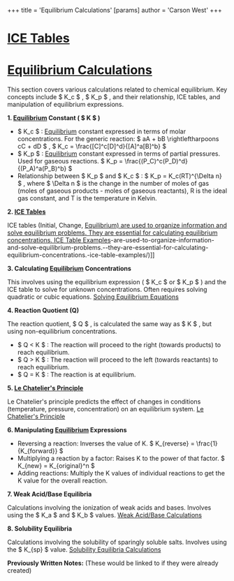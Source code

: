 +++
 title = 'Equilibrium Calculations'
[params]
	author = 'Carson West'
+++
# [ICE Tables](./../ice-tables/)
# [Equilibrium Calculations](./../equilibrium-calculations/)

This section covers various calculations related to chemical equilibrium.  Key concepts include  $ K_c $ ,  $ K_p $ , and their relationship, ICE tables, and manipulation of equilibrium expressions.

**1. [Equilibrium](./../equilibrium/) Constant ( $ K $ )**

*    $ K_c $ : [Equilibrium](./../equilibrium/) constant expressed in terms of molar concentrations.  For the generic reaction:  $ aA + bB \rightleftharpoons cC + dD $ ,   $ K_c = \frac{[C]^c[D]^d}{[A]^a[B]^b} $ 
*    $ K_p $ : [Equilibrium](./../equilibrium/) constant expressed in terms of partial pressures.  Used for gaseous reactions.   $ K_p = \frac{(P_C)^c(P_D)^d}{(P_A)^a(P_B)^b} $ 
*   Relationship between  $ K_p $  and  $ K_c $ :  $ K_p = K_c(RT)^{\Delta n} $ , where  $ \Delta n $  is the change in the number of moles of gas (moles of gaseous products - moles of gaseous reactants), R is the ideal gas constant, and T is the temperature in Kelvin.

**2. [ICE Tables](./../ice-tables/)**

ICE tables (Initial, Change, [Equilibrium) are used to organize information and solve equilibrium problems.  They are essential for calculating equilibrium concentrations. ICE Table Examples](./../equilibrium)-are-used-to-organize-information-and-solve-equilibrium-problems.--they-are-essential-for-calculating-equilibrium-concentrations.-ice-table-examples/)]]

**3. Calculating [Equilibrium](./../equilibrium/) Concentrations**

This involves using the equilibrium expression ( $ K_c $  or  $ K_p $ ) and the ICE table to solve for unknown concentrations.  Often requires solving quadratic or cubic equations. [Solving Equilibrium Equations](./../solving-equilibrium-equations/)

**4. Reaction Quotient (Q)**

The reaction quotient,  $ Q $ , is calculated the same way as  $ K $ , but using non-equilibrium concentrations.

*    $ Q < K $ : The reaction will proceed to the right (towards products) to reach equilibrium.
*    $ Q > K $ : The reaction will proceed to the left (towards reactants) to reach equilibrium.
*    $ Q = K $ : The reaction is at equilibrium.

**5. [Le Chatelier's Principle](./../le-chateliers-principle/)**

Le Chatelier's principle predicts the effect of changes in conditions (temperature, pressure, concentration) on an equilibrium system. [Le Chatelier's Principle](./../le-chateliers-principle/)

**6.  Manipulating [Equilibrium](./../equilibrium/) Expressions**

*   Reversing a reaction: Inverses the value of K.   $ K_{reverse} = \frac{1}{K_{forward}} $ 
*   Multiplying a reaction by a factor: Raises K to the power of that factor.   $ K_{new} = K_{original}^n $ 
*   Adding reactions:  Multiply the K values of individual reactions to get the K value for the overall reaction.

**7.  Weak Acid/Base Equilibria**

Calculations involving the ionization of weak acids and bases.  Involves using the  $ K_a $  and  $ K_b $  values. [Weak Acid/Base Calculations](./../weak-acid/base-calculations/)

**8. Solubility Equilibria**

Calculations involving the solubility of sparingly soluble salts.  Involves using the  $ K_{sp} $  value. [Solubility Equilibria Calculations](./../solubility-equilibria-calculations/)

**Previously Written Notes:**  (These would be linked to if they were already created)


